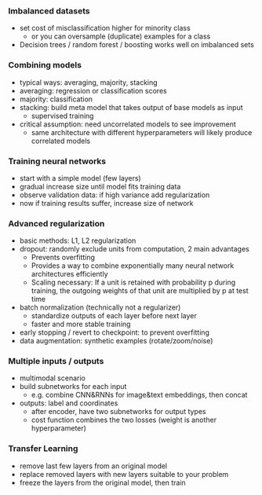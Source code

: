 ### Imbalanced datasets

- set cost of misclassification higher for minority class
    - or you can oversample (duplicate) examples for a class
- Decision trees / random forest / boosting works well on imbalanced sets

### Combining models

- typical ways: averaging, majority, stacking
- averaging: regression or classification scores
- majority: classification
- stacking: build meta model that takes output of base models as input
    - supervised training
- critical assumption: need uncorrelated models to see improvement
    - same architecture with different hyperparameters will likely produce correlated models

### Training neural networks

- start with a simple model (few layers)
- gradual increase size until model fits training data
- observe validation data: if high variance add regularization
- now if training results suffer, increase size of network

### Advanced regularization

- basic methods: L1, L2 regularization
- dropout: randomly exclude units from computation, 2 main advantages
    - Prevents overfitting
    - Provides a way to combine exponentially many neural network architectures efficiently
    - Scaling necessary: If a unit is retained with probability p during training, the outgoing weights of that unit are multiplied by p at test time
- batch normalization (technically not a regularizer)
    - standardize outputs of each layer before next layer
    - faster and more stable training
- early stopping / revert to checkpoint: to prevent overfitting
- data augmentation: synthetic examples (rotate/zoom/noise)

### Multiple inputs / outputs

- multimodal scenario
- build subnetworks for each input
    - e.g. combine CNN&RNNs for image&text embeddings, then concat
- outputs: label and coordinates
    - after encoder, have two subnetworks for output types
    - cost function combines the two losses (weight is another hyperparameter)

### Transfer Learning

- remove last few layers from an original model
- replace removed layers with new layers suitable to your problem
- freeze the layers from the original model, then train